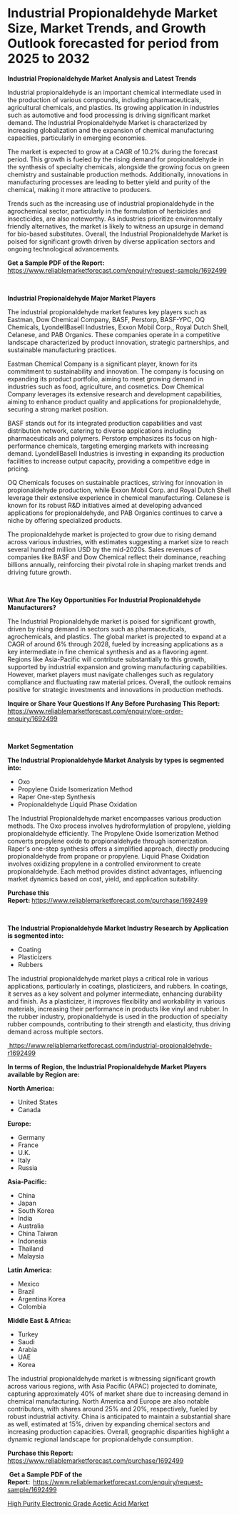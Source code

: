 <p><h1>Industrial Propionaldehyde Market Size, Market Trends, and Growth Outlook forecasted for period from 2025 to 2032</h1></p><p><strong>Industrial Propionaldehyde Market Analysis and Latest Trends</strong></p>
<p><p>Industrial propionaldehyde is an important chemical intermediate used in the production of various compounds, including pharmaceuticals, agricultural chemicals, and plastics. Its growing application in industries such as automotive and food processing is driving significant market demand. The Industrial Propionaldehyde Market is characterized by increasing globalization and the expansion of chemical manufacturing capacities, particularly in emerging economies.</p><p>The market is expected to grow at a CAGR of 10.2% during the forecast period. This growth is fueled by the rising demand for propionaldehyde in the synthesis of specialty chemicals, alongside the growing focus on green chemistry and sustainable production methods. Additionally, innovations in manufacturing processes are leading to better yield and purity of the chemical, making it more attractive to producers.</p><p>Trends such as the increasing use of industrial propionaldehyde in the agrochemical sector, particularly in the formulation of herbicides and insecticides, are also noteworthy. As industries prioritize environmentally friendly alternatives, the market is likely to witness an upsurge in demand for bio-based substitutes. Overall, the Industrial Propionaldehyde Market is poised for significant growth driven by diverse application sectors and ongoing technological advancements.</p></p>
<p><strong>Get a Sample PDF of the Report:&nbsp;</strong> <a href="https://www.reliablemarketforecast.com/enquiry/request-sample/1692499?utm_campaign=1130&utm_medium=2&utm_source=Github&utm_content=ia&utm_term=08012025&utm_id=industrial-propionaldehyde">https://www.reliablemarketforecast.com/enquiry/request-sample/1692499</a></p>
<p>&nbsp;</p>
<p><strong>Industrial Propionaldehyde Major Market Players</strong></p>
<p><p>The industrial propionaldehyde market features key players such as Eastman, Dow Chemical Company, BASF, Perstorp, BASF-YPC, OQ Chemicals, LyondellBasell Industries, Exxon Mobil Corp., Royal Dutch Shell, Celanese, and PAB Organics. These companies operate in a competitive landscape characterized by product innovation, strategic partnerships, and sustainable manufacturing practices.</p><p>Eastman Chemical Company is a significant player, known for its commitment to sustainability and innovation. The company is focusing on expanding its product portfolio, aiming to meet growing demand in industries such as food, agriculture, and cosmetics. Dow Chemical Company leverages its extensive research and development capabilities, aiming to enhance product quality and applications for propionaldehyde, securing a strong market position.</p><p>BASF stands out for its integrated production capabilities and vast distribution network, catering to diverse applications including pharmaceuticals and polymers. Perstorp emphasizes its focus on high-performance chemicals, targeting emerging markets with increasing demand. LyondellBasell Industries is investing in expanding its production facilities to increase output capacity, providing a competitive edge in pricing.</p><p>OQ Chemicals focuses on sustainable practices, striving for innovation in propionaldehyde production, while Exxon Mobil Corp. and Royal Dutch Shell leverage their extensive experience in chemical manufacturing. Celanese is known for its robust R&D initiatives aimed at developing advanced applications for propionaldehyde, and PAB Organics continues to carve a niche by offering specialized products.</p><p>The propionaldehyde market is projected to grow due to rising demand across various industries, with estimates suggesting a market size to reach several hundred million USD by the mid-2020s. Sales revenues of companies like BASF and Dow Chemical reflect their dominance, reaching billions annually, reinforcing their pivotal role in shaping market trends and driving future growth.</p></p>
<p>&nbsp;</p>
<p><strong>What Are The Key Opportunities For Industrial Propionaldehyde Manufacturers?</strong></p>
<p><p>The Industrial Propionaldehyde market is poised for significant growth, driven by rising demand in sectors such as pharmaceuticals, agrochemicals, and plastics. The global market is projected to expand at a CAGR of around 6% through 2028, fueled by increasing applications as a key intermediate in fine chemical synthesis and as a flavoring agent. Regions like Asia-Pacific will contribute substantially to this growth, supported by industrial expansion and growing manufacturing capabilities. However, market players must navigate challenges such as regulatory compliance and fluctuating raw material prices. Overall, the outlook remains positive for strategic investments and innovations in production methods.</p></p>
<p><strong>Inquire or Share Your Questions If Any Before Purchasing This Report:</strong> <a href="https://www.reliablemarketforecast.com/enquiry/pre-order-enquiry/1692499?utm_campaign=1130&utm_medium=2&utm_source=Github&utm_content=ia&utm_term=08012025&utm_id=industrial-propionaldehyde">https://www.reliablemarketforecast.com/enquiry/pre-order-enquiry/1692499</a></p>
<p>&nbsp;</p>
<p><strong>Market Segmentation</strong></p>
<p><strong>The Industrial Propionaldehyde Market Analysis by types is segmented into:</strong></p>
<p><ul><li>Oxo</li><li>Propylene Oxide Isomerization Method</li><li>Raper One-step Synthesis</li><li>Propionaldehyde Liquid Phase Oxidation</li></ul></p>
<p><p>The Industrial Propionaldehyde market encompasses various production methods. The Oxo process involves hydroformylation of propylene, yielding propionaldehyde efficiently. The Propylene Oxide Isomerization Method converts propylene oxide to propionaldehyde through isomerization. Raper's one-step synthesis offers a simplified approach, directly producing propionaldehyde from propane or propylene. Liquid Phase Oxidation involves oxidizing propylene in a controlled environment to create propionaldehyde. Each method provides distinct advantages, influencing market dynamics based on cost, yield, and application suitability.</p></p>
<p><strong>Purchase this Report:&nbsp;</strong><a href="https://www.reliablemarketforecast.com/purchase/1692499?utm_campaign=1130&utm_medium=2&utm_source=Github&utm_content=ia&utm_term=08012025&utm_id=industrial-propionaldehyde">https://www.reliablemarketforecast.com/purchase/1692499</a></p>
<p>&nbsp;</p>
<p><strong>The Industrial Propionaldehyde Market Industry Research by Application is segmented into:</strong></p>
<p><ul><li>Coating</li><li>Plasticizers</li><li>Rubbers</li></ul></p>
<p><p>The industrial propionaldehyde market plays a critical role in various applications, particularly in coatings, plasticizers, and rubbers. In coatings, it serves as a key solvent and polymer intermediate, enhancing durability and finish. As a plasticizer, it improves flexibility and workability in various materials, increasing their performance in products like vinyl and rubber. In the rubber industry, propionaldehyde is used in the production of specialty rubber compounds, contributing to their strength and elasticity, thus driving demand across multiple sectors.</p></p>
<p><a href="https://www.reliablemarketforecast.com/industrial-propionaldehyde-r1692499?utm_campaign=1130&utm_medium=2&utm_source=Github&utm_content=ia&utm_term=08012025&utm_id=industrial-propionaldehyde">&nbsp;https://www.reliablemarketforecast.com/industrial-propionaldehyde-r1692499</a></p>
<p><strong>In terms of Region, the Industrial Propionaldehyde Market Players available by Region are:</strong></p>
<p>
    <p> <strong> North America: </strong>
        <ul>
            <li>United States</li>
            <li>Canada</li>
        </ul>
        </p> 
    <p> <strong> Europe: </strong>
        <ul>
            <li>Germany</li>
            <li>France</li>
            <li>U.K.</li>
            <li>Italy</li>
            <li>Russia</li>
        </ul>
        </p> 
    <p> <strong> Asia-Pacific: </strong>
        <ul>
            <li>China</li>
            <li>Japan</li>
            <li>South Korea</li>
            <li>India</li>
            <li>Australia</li>
            <li>China Taiwan</li>
            <li>Indonesia</li>
            <li>Thailand</li>
            <li>Malaysia</li>
        </ul>
        </p> 
    <p> <strong> Latin America: </strong>
        <ul>
            <li>Mexico</li>
            <li>Brazil</li>
            <li>Argentina Korea</li>
            <li>Colombia</li>
        </ul>
        </p> 
    <p> <strong> Middle East & Africa: </strong>
        <ul>
            <li>Turkey</li>
            <li>Saudi</li>
            <li>Arabia</li>
            <li>UAE</li>
            <li>Korea</li>
        </ul>
    </p>
    </p>
<p><p>The industrial propionaldehyde market is witnessing significant growth across various regions, with Asia Pacific (APAC) projected to dominate, capturing approximately 40% of market share due to increasing demand in chemical manufacturing. North America and Europe are also notable contributors, with shares around 25% and 20%, respectively, fueled by robust industrial activity. China is anticipated to maintain a substantial share as well, estimated at 15%, driven by expanding chemical sectors and increasing production capacities. Overall, geographic disparities highlight a dynamic regional landscape for propionaldehyde consumption.</p></p>
<p><strong>Purchase this Report: </strong><a href="https://www.reliablemarketforecast.com/purchase/1692499?utm_campaign=1130&utm_medium=2&utm_source=Github&utm_content=ia&utm_term=08012025&utm_id=industrial-propionaldehyde">https://www.reliablemarketforecast.com/purchase/1692499</a></p>
<p>&nbsp;<strong>Get a Sample PDF of the Report:&nbsp;&nbsp;</strong><a href="https://www.reliablemarketforecast.com/enquiry/request-sample/1692499?utm_campaign=1130&utm_medium=2&utm_source=Github&utm_content=ia&utm_term=08012025&utm_id=industrial-propionaldehyde">https://www.reliablemarketforecast.com/enquiry/request-sample/1692499</a></p>
<p><strong></strong></p>
<p><p><a href="https://github.com/RickHolmes3/Market-Research-Report-List-7/blob/main/high-purity-electronic-grade-acetic-acid-market.md?utm_campaign=1130&utm_medium=2&utm_source=Github&utm_content=ia&utm_term=08012025&utm_id=industrial-propionaldehyde">High Purity Electronic Grade Acetic Acid Market</a></p></p>